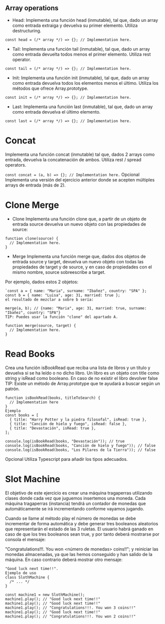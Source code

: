 ## Array operations
- Head:
Implementa una función head (inmutable), tal que, dado un array como entrada extraiga y devuelva su primer elemento. Utiliza destructuring.

`const head = (/* array */) => {}; // Implementation here.`
- Tail:
Implementa una función tail (inmutable), tal que, dado un array como entrada devuelta todos menos el primer elemento. Utiliza rest operator.

`const tail = (/* array */) => {}; // Implementation here.`
- Init:
Implementa una función init (inmutable), tal que, dado un array como entrada devuelva todos los elementos menos el último. Utiliza los métodos que ofrece Array.prototype.

`const init = (/* array */) => {}; // Implementation here.`
- Last:
Implementa una función last (inmutable), tal que, dado un array como entrada devuelva el último elemento.

`const last = (/* array */) => {}; // Implementation here.`
# Concat
Implementa una función concat (inmutable) tal que, dados 2 arrays como entrada, devuelva la concatenación de ambos. Utiliza rest / spread operators.

`const concat = (a, b) => {}; // Implementation here.`
Opcional
Implementa una versión del ejercicio anterior donde se acepten múltiples arrays de entrada (más de 2).

# Clone Merge
- Clone
Implementa una función clone que, a partir de un objeto de entrada source devuelva un nuevo objeto con las propiedades de source:

```
function clone(source) {
  // Implementation here.
}
```
- Merge
Implementa una función merge que, dados dos objetos de entrada source y target, devuelva un nuevo objeto con todas las propiedades de target y de source, y en caso de propiedades con el mismo nombre, source sobreescribe a target.

Por ejemplo, dados estos 2 objetos:
```
`const a = { name: "Maria", surname: "Ibañez", country: "SPA" };
const b = { name: "Luisa", age: 31, married: true };
el resultado de mezclar a sobre b sería:

merge(a, b); // {name: "Maria", age: 31, married: true, surname: "Ibañez", country: "SPA"}
TIP: Puedes usar la función "clone" del apartado A.

function merge(source, target) {
  // Implementation here.
}
```
# Read Books
Crea una función isBookRead que reciba una lista de libros y un título y devuelva si se ha leído o no dicho libro. Un libro es un objeto con title como string y isRead como booleano. En caso de no existir el libro devolver false TIP: Existe un método de Array.prototype que te ayudará a buscar según un patrón.
```
function isBookRead(books, titleToSearch) {
  // Implementation here
}
Ejemplo
const books = [
  { title: "Harry Potter y la piedra filosofal", isRead: true },
  { title: "Canción de hielo y fuego", isRead: false },
  { title: "Devastación", isRead: true },
];

console.log(isBookRead(books, "Devastación")); // true
console.log(isBookRead(books, "Canción de hielo y fuego")); // false
console.log(isBookRead(books, "Los Pilares de la Tierra")); // false

```
Opcional
Utiliza Typescript para añadir los tipos adecuados.

# Slot Machine
El objetivo de este ejercicio es crear una máquina tragaperras utilizando clases donde cada vez que juguemos insertemos una moneda. Cada máquina tragaperras (instancia) tendrá un contador de monedas que automáticamente se irá incrementando conforme vayamos jugando.

Cuando se llame al método play el número de monedas se debe incrementar de forma automática y debe generar tres booleanos aleatorios que representarán el estado de las 3 ruletas. El usuario habrá ganado en caso de que los tres booleanos sean true, y por tanto deberá mostrarse por consola el mensaje:

"Congratulations!!!. You won <número de monedas> coins!!";
y reiniciar las monedas almacenadas, ya que las hemos conseguido y han salido de la máquina. En caso contrario deberá mostrar otro mensaje:

```
"Good luck next time!!".
Ejemplo de uso
class SlothMachine {
  /* ... */
}

const machine1 = new SlothMachine();
machine1.play(); // "Good luck next time!!"
machine1.play(); // "Good luck next time!!"
machine1.play(); // "Congratulations!!!. You won 3 coins!!"
machine1.play(); // "Good luck next time!!"
machine1.play(); // "Congratulations!!!. You won 2 coins!!"

```